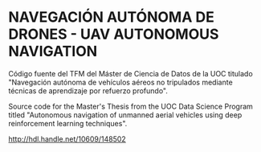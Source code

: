 # NAVEGACIÓN AUTÓNOMA DE DRONES - UAV AUTONOMOUS NAVIGATION

Código fuente del TFM del Máster de Ciencia de Datos de la UOC titulado "Navegación autónoma de vehículos aéreos no tripulados mediante técnicas de aprendizaje por refuerzo profundo".

Source code for the Master's Thesis from the UOC Data Science Program titled "Autonomous navigation of unmanned aerial vehicles using deep reinforcement learning techniques".

http://hdl.handle.net/10609/148502
